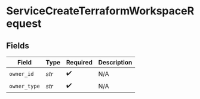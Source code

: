# ServiceCreateTerraformWorkspaceRequest


## Fields

| Field              | Type               | Required           | Description        |
| ------------------ | ------------------ | ------------------ | ------------------ |
| `owner_id`         | *str*              | :heavy_check_mark: | N/A                |
| `owner_type`       | *str*              | :heavy_check_mark: | N/A                |